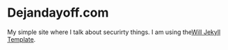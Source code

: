 # Dejandayoff.com

My simple site where I talk about securirty things. I am using the[Will Jekyll Template](https://github.com/willianjusten/will-jekyll-template/fork). 

